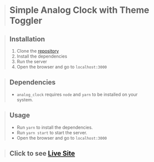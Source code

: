 > # Simple Analog Clock with Theme Toggler

> ## Installation
>
> 1. Clone the [repository](https://github.com/kiron0/analog_clock)
> 2. Install the dependencies
> 3. Run the server
> 4. Open the browser and go to `localhost:3000`

> ## Dependencies
>
> - `analog_clock` requires `node` and `yarn` to be installed on your system.

> ## Usage
>
> - Run `yarn` to install the dependencies.
> - Run `yarn start` to start the server.
> - Open the browser and go to `localhost:3000`

> ## Click to see [Live Site](https://clock-date.pages.dev/)
